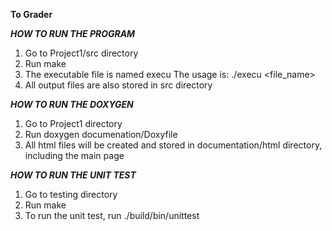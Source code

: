 **To Grader**

*****HOW TO RUN THE PROGRAM*****
1. Go to Project1/src directory
2. Run make
3. The executable file is named execu
   The usage is: ./execu <file_name>
4. All output files are also stored in src directory


*****HOW TO RUN THE DOXYGEN*****
1. Go to Project1 directory
2. Run doxygen documenation/Doxyfile
3. All html files will be created and stored in documentation/html directory,
   including the main page


*****HOW TO RUN THE UNIT TEST*****
1. Go to testing directory
2. Run make
3. To run the unit test, run ./build/bin/unittest
